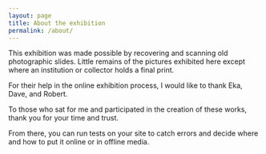 ```yaml
---
layout: page
title: About the exhibition
permalink: /about/
---
```


This exhibition was made possible by recovering and scanning old photographic slides. Little remains of the pictures exhibited here except where an institution or collector holds a final print. 

For their help in the online exhibition process, I would like to thank Eka, Dave, and Robert.

To those who sat for me and participated in the creation of these works, thank you for your time and trust.


From there, you can run tests on your site to catch errors and decide where and how to put it online or in offline media.
